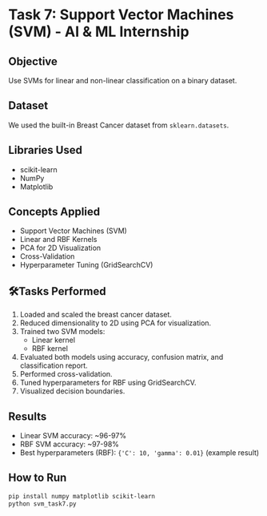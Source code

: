 # Task 7: Support Vector Machines (SVM) - AI & ML Internship

## Objective
Use SVMs for linear and non-linear classification on a binary dataset.

## Dataset
We used the built-in Breast Cancer dataset from `sklearn.datasets`.

## Libraries Used
- scikit-learn
- NumPy
- Matplotlib

## Concepts Applied
- Support Vector Machines (SVM)
- Linear and RBF Kernels
- PCA for 2D Visualization
- Cross-Validation
- Hyperparameter Tuning (GridSearchCV)

## 🛠Tasks Performed
1. Loaded and scaled the breast cancer dataset.
2. Reduced dimensionality to 2D using PCA for visualization.
3. Trained two SVM models:
   - Linear kernel
   - RBF kernel
4. Evaluated both models using accuracy, confusion matrix, and classification report.
5. Performed cross-validation.
6. Tuned hyperparameters for RBF using GridSearchCV.
7. Visualized decision boundaries.

## Results
- Linear SVM accuracy: ~96-97%
- RBF SVM accuracy: ~97-98%
- Best hyperparameters (RBF): `{'C': 10, 'gamma': 0.01}` (example result)

## How to Run
```bash
pip install numpy matplotlib scikit-learn
python svm_task7.py
